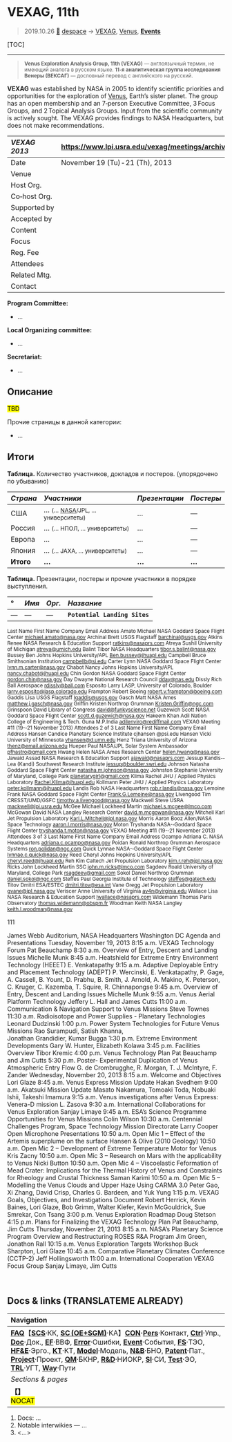 # VEXAG, 11th
> 2019.10.26 [🚀](../index/index.md) [despace](index.md) → [VEXAG](vexag.md), [Venus](venus.md), **[Events](event.md)**

[TOC]

---

> <small>**Venus Exploration Analysis Group, 11th (VEXAG)** — англоязычный термин, не имеющий аналога в русском языке. **11‑я аналитическая группа исследования Венеры (ВЕКСАГ)** — дословный перевод с английского на русский.</small>

**VEXAG** was established by NASA in 2005 to identify scientific priorities and opportunities for the exploration of [Venus](venus.md), Earth’s sister planet. The group has an open membership and an 7‑person Executive Committee, 3 Focus Groups, and 2 Topical Analysis Groups. Input from the scientific community is actively sought. The VEXAG provides findings to NASA Headquarters, but does not make recommendations.

|*VEXAG 2013*|<https://www.lpi.usra.edu/vexag/meetings/archive/vexag_11/>|
|:--|:--|
|Date|November 19 (Tu) ‑ 21 (Th), 2013|
|Venue| |
|Host Org.| |
|Co‑host Org.| |
|Supported by| |
|Accepted by| |
|Content| |
|Focus| |
|Reg. Fee| |
|Attendees| |
|Related Mtg.| |
|Contact| |

**Program Committee:**

   - …

**Local Organizing committee:**

   - …

**Secretariat:**

   - …



## Описание
<mark>TBD</mark>

Прочие страницы в данной категории:

   - …



<p style="page-break-after: always"> </p>

## Итоги

**Таблица.** Количество участников, докладов и постеров. (упорядочено по убыванию)

|*Страна*|*Участники*|*Презентации*|*Постеры*|
|:--|:--|:--|:--|
|США|… <small>(… [NASA](zz_nasa.md)/JPL, … университеты)</small>|…|—|
|Россия|… <small>(… НПОЛ, … университеты)</small>|…|—|
|Европа|…|…|—|
|Япония|… <small>(… JAXA, … университеты)</small>|…|—|
|**Итого**|**…**|**…**|**…**|

**Таблица.** Презентации, постеры и прочие участники в порядке выступления.  

<small>

|°|*Имя*|*Орг.*|*Название*|
|:--|:--|:--|:--|
|—|—|—|**`Potential Landing Sites`**|

Last  Name First  Name Company Email  Address
Amato Michael NASA  Goddard  Space  Flight  Center michael.amato@nasa.gov
Archinal   Brett USGS  Flagstaff barchinal@usgs.gov
Atkins Renee NASA  Research  &  Education  Support ratkins@nasaprs.com
Atreya Sushil University  of  Michigan atreya@umich.edu
Balint Tibor NASA  Headquarters tibor.s.balint@nasa.gov
Bussey Ben Johns  Hopkins  University/APL Ben.bussey@jhuapl.edu
Campbell Bruce Smithsonian  Institution campbellb@si.edu
Carter Lynn NASA  Goddard  Space  Flight  Center lynn.m.carter@nasa.gov
Chabot Nancy Johns  Hopkins  University/APL nancy.chabot@jhuapl.edu
Chin Gordon NASA  Goddard  Space  Flight  Center gordon.chin@nasa.gov
Day Dwayne National  Research  Council dday@nas.edu
Dissly Rich Ball  Aerospace rdissly@ball.com
Esposito Larry LASP,  University  of  Colorado,   Boulder larry.esposito@lasp.colorado.edu
Frampton Robert Boeing robert.v.frampton@boeing.com
Gaddis Lisa USGS  Flagstaff lgaddis@usgs.gov
Gasch Matt NASA  Ames matthew.j.gasch@nasa.gov
Griffin Kristen Northrop  Grumman Kristen.Griffin@ngc.com
Grinspoon David Library  of  Congress david@funkyscience.net
Guzewich Scott NASA  Goddard  Space  Flight  Center scott.d.guzewich@nasa.gov
Hakeem  Khan Adil
Nation  College  of  Engineering  &  Tech.  Guna 
M.P.India adilenviro@rediffmail.com
VEXAG  Meeting  #11   (19-­‐21  November  2013)  Attendees
2  of  3
Last  Name First  Name Company Email  Address
Hansen Candice Planetary  Science  Institute cjhansen  @psi.edu
Hansen Vicki University  of  Minnesota vhansen@d.umn.edu
Henz Triana University  of  Arizona thenz@email.arizona.edu
Hueper Paul NASA/JPL  Solar  System  Ambassador pfhastro@gmail.com
Hwang Helen NASA  Ames  Research  Center helen.hwang@nasa.gov
Jawaid Assad NASA  Research  &  Education  Support ajawaid@nasaprs.com
Jessup Kandis-­‐Lea  (Kandi) Southwest  Research  Institute jessup@boulder.swri.edu
Johnson Natasha Goddard  Space  Flight  Center natasha.m.johnson@nasa.gov
Johnston Stephanie University  of  Maryland,  College  Park planetarygirl@gmail.com
Klima Rachel JHU  /  Applied  Physics  Laboratory Rachel.Klima@jhuapl.edu
Kollmann Peter JHU  /  Applied  Physics  Laboratory peter.kollmann@jhuapl.edu
Landis Rob NASA  Headquarters rob.r.landis@nasa.gov
Lemoine Frank NASA  Goddard  Space  Flight  Center Frank.G.Lemoine@nasa.gov
Livengood Tim CRESST/UMD/GSFC timothy.a.livengood@nasa.gov
Mackwell Steve USRA mackwell@lpi.usra.edu
McGee Michael Lockheed  Martin michael.s.mcgee@lmco.com
McGowan David NASA  Langley  Research  Center david.m.mcgowan@nasa.gov
Mitchell Karl Jet  Propulsion  Laboratory Karl.L.Mitchell@jpl.nasa.gov
Morris Aaron Booz  Allen/NASA  Space  Technology aaron.l.morris@nasa.gov
Moton Tryshanda NASA-­‐Goddard  Space  Flight  Center tryshanda.t.moton@nasa.gov
VEXAG  Meeting  #11   (19-­‐21  November  2013)  Attendees
3  of  3
Last  Name First  Name Company Email  Address
Ocampo Adriana  C. NASA  Headquarters adriana.c.ocampo@nasa.gov
Poidan Ronald Northrop  Grumman  Aerospace  Systems ron.polidan@ngc.com
Quick Lynnae NASA-­‐Goddard  Space  Flight  Center lynnae.c.quick@nasa.gov
Reed Cheryl Johns  Hopkins  University/APL cheryl.reed@jhuapl.edu
Reh Kim Caltech  Jet  Propulsion  Laboratory kim.r.reh@jpl.nasa.gov
Ricks John Lockheed  Martin  SSC john.m.ricks@lmco.com
Sagdeev Roald University  of  Maryland,  College  Park rsagdeev@gmail.com
Sokol Daniel Northrop  Grumman daniel.sokol@ngc.com
Steffes Paul Georgia  Institute  of  Technology steffes@gatech.edu
Titov Dmitri ESA/ESTEC dmitri.titov@esa.int
Vane Gregg Jet  Propulsion  Laboratory gvane@jpl.nasa.gov
Veriscer Anne University  of  Virginia av4n@virginia.edu
Wallace Lisa NASA  Research  &  Education  Support lwallace@nasaprs.com
Widemann Thomas Paris  Observatory thomas.widemann@obspm.fr
Woodman Keith NASA  Langley keith.l.woodman@nasa.gov

</small>

111

James Webb Auditorium, NASA Headquarters
Washington DC
Agenda and Presentations
Tuesday, November 19, 2013
8:15 a.m. 	VEXAG Technology Forum 	Pat Beauchamp
8:30 a.m. 	Overview of Entry, Descent and Landing Issues 	Michelle Munk
8:45 a.m. 	Heatshield for Extreme Entry Environment Technology (HEEET) 	E. Venkatapathy
9:15 a.m. 	Adaptive Deployable Entry and Placement Technology (ADEPT) 	P. Wercinski, E. Venkatapathy, P. Gage,  
A. Cassell, B. Yount, D. Prabhu, B. Smith,
J. Arnold, A. Makino, K. Peterson,
C. Kruger, C. Kazemba, T. Squire,
R. Chinnapongse
9:45 a.m. 	Overview of Entry, Descent and Landing Issues 	Michelle Munk
9:55 a.m. 	Venus Aerial Platform Technology 	Jeffery L. Hall and James Cutts
11:00 a.m. 	Communication & Navigation Support to Venus Missions 	Steve Townes
11:30 a.m. 	Radioisotope and Power Supplies - Planetary Technologies 	Leonard Dudzinski
1:00 p.m. 	Power System Technologies for Future Venus Missions 	Rao Surampudi, Satish Khanna,  
Jonathan Grandidier, Kumar Bugga
1:30 p.m. 	Extreme Environment Developments 	Gary W. Hunter, Elizabeth Kolawa
3:45 p.m. 	Facilities Overview 	Tibor Kremic
4:00 p.m. 	Venus Technology Plan 	Pat Beauchamp and Jim Cutts
5:30 p.m. 	Poster- Experimental Duplication of Venus Atmospheric Entry Flow 	G. de Crombrugghe, R. Morgan,
T. J. McIntyre, F. Zander
Wednesday, November 20, 2013
8:15 a.m. 	Welcome and Objectives 	Lori Glaze
8:45 a.m. 	Venus Express Mission Update 	Hakan Svedhem
9:00 a.m. 	Akatsuki Mission Update  	Masato Nakamura, Tomoaki Toda,
Nobuaki Ishii, Takeshi Imamura
9:15 a.m. 	Venus investigations after Venus Express: Venera-D mission 	L. Zasova
9:30 a.m. 	International Collaborations for Venus Exploration 	Sanjay Limaye
9:45 a.m. 	ESA’s Science Programme Opportunities for Venus Missions 	Colin Wilson
10:30 a.m. 	Centennial Challenges Program, Space Technology Mission Directorate 	Larry Cooper
Open Microphone Presentations
10:50 a.m. 	Open Mic 1 – Effect of the Artemis superplume on the surface 	Hansen & Olive (2010 Geology)
10:50 a.m. 	Open Mic 2 – Development of Extreme Temperature Motor for Venus 	Kris Zacny
10:50 a.m. 	Open Mic 3 – Research on Mars with the applicability to Venus 	Nicki Button
10:50 a.m. 	Open Mic 4 – Viscoelastic Feformation of Mead Crater: Implications for the Thermal History of Venus and Constraints for Rheology and Crustal Thickness 	Saman Karimi
10:50 a.m. 	Open Mic 5 – Modelling the Venus Clouds and Upper Haze Using CARMA 3.0 	Peter Gao, Xi Zhang, David Crisp, Charles G. Bardeen, and Yuk Yung
1:15 p.m. 	VEXAG Goals, Objectives, and Investigations Document 	Robert Herrick, Kevin Baines, Lori Glaze, Bob Grimm, Walter Kiefer, Kevin McGouldrick, Sue Smrekar, Con Tsang
3:00 p.m. 	Venus Exploration Roadmap 	Doug Stetson
4:15 p.m. 	Plans for Finalizing the VEXAG Technology Plan 	Pat Beauchamp, Jim Cutts
Thursday, November 21, 2013
8:15 a.m. 	NASA’s Planetary Science Program Overview and Restructuring
ROSES R&A Program 	Jim Green, Jonathon Rall
10:15 a.m. 	Venus Exploration Targets Workshop 	Buck Sharpton, Lori Glaze
10:45 a.m. 	Comparative Planetary Climates Conference (CCTP-2) 	Jeff Hollingsworth
11:00 a.m. 	International Cooperation VEXAG Focus Group 	Sanjay Limaye, Jim Cutts



<p style="page-break-after:always"> </p>

## Docs & links (TRANSLATEME ALREADY)
|Navigation|
|:--|
|**[FAQ](faq.md)**【**[SCS](scs.md)**·КК, **[SC (OE+SGM)](sc.md)**·КА】**[CON](contact.md)·[Pers](person.md)**·Контакт, **[Ctrl](control.md)**·Упр., **[Doc](doc.md)**·Док., **[EF](ef.md)**·ВВФ, **[Error](error.md)**·Ошибки, **[Event](event.md)**·События, **[FS](fs.md)**·ТЭО, **[HF&E](hfe.md)**·Эрго., **[KT](kt.md)**·КТ, **[Model](model.md)**·Модель, **[N&B](nnb.md)**·БНО, **[Patent](патент.md)**·Пат., **[Project](project.md)**·Проект, **[QM](qm.md)**·БКНР, **[R&D](rnd.md)**·НИОКР, **[SI](si.md)**·СИ, **[Test](test.md)**·ЭО, **[TRL](trl.md)**·УГТ, **[Way](way.md)**·Пути|
|*Sections & pages*|
|**【[](.md)】**<br> <mark>NOCAT</mark>|

   1. Docs: …
   1. Notable interwikies — …
   1. <…>
